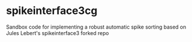 # spikeinterface3cg
Sandbox code for implementing a robust automatic spike sorting based on Jules Lebert's spikeinterface3 forked repo
